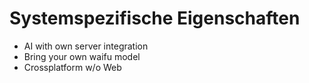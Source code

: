 <div class="h-full flex flex-col">

# Systemspezifische Eigenschaften
  <div class="flex flex-1 mb-14">
    <div class="flex-1 relative">
      <div class="flex-row flex-1">
        <ul>
          <v-clicks>
            <li>AI with own server integration</li>
            <li>Bring your own waifu model</li>
            <li>Crossplatform w/o Web</li>
          </v-clicks>
        </ul>
      </div>
    </div>
    <div class="w-1/2 h-[22.5rem]">
      <LightOrDark>
        <template #dark>
          <img src="/pencil-moe-girl.png" alt="http://80.158.78.228/random" class="h-[22.5rem] object-contain"/>
        </template>
        <template #light>
          <img src="/pencil-moe-girl.png" alt="http://80.158.78.228/random" class="h-[22.5rem] object-contain"/>
        </template>
      </LightOrDark>
    </div>
  </div>
</div>

<Footer />

<style>
p {
  margin-top: 0px;
  margin-bottom: 0px;
}
</style>

